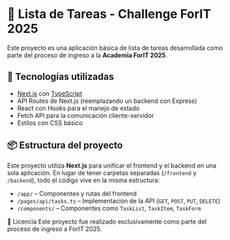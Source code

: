 # 📝 Lista de Tareas - Challenge ForIT 2025

Este proyecto es una aplicación básica de lista de tareas desarrollada como parte del proceso de ingreso a la **Academia ForIT 2025**.

## 🚀 Tecnologías utilizadas

- [Next.js](https://nextjs.org/) con [TypeScript](https://www.typescriptlang.org/)
- API Routes de Next.js (reemplazando un backend con Express)
- React con Hooks para el manejo de estado
- Fetch API para la comunicación cliente-servidor
- Estilos con CSS básico

## 📦 Estructura del proyecto

Este proyecto utiliza **Next.js** para unificar el frontend y el backend en una sola aplicación. En lugar de tener carpetas separadas (`/frontend` y `/backend`), todo el código vive en la misma estructura:

- `/app/` – Componentes y rutas del frontend
- `/pages/api/tasks.ts` – Implementación de la API (`GET`, `POST`, `PUT`, `DELETE`)
- `/components/` – Componentes como `TaskList`, `TaskItem`, `TaskForm`

📄 Licencia
Este proyecto fue realizado exclusivamente como parte del proceso de ingreso a ForIT 2025.

```

